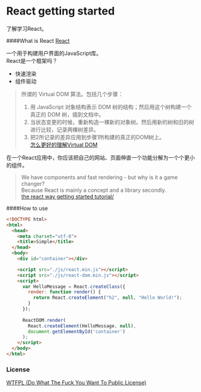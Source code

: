 # React getting started
了解学习React。

####What is React
[React](https://facebook.github.io/react/)

一个用于构建用户界面的JavaScript库。  
React是一个框架吗？

* 快速渲染
* 组件驱动

>所谓的 Virtual DOM 算法。包括几个步骤：  
>1. 用 JavaScript 对象结构表示 DOM 树的结构；然后用这个树构建一个真正的 DOM 树，插到文档中。  
>2. 当状态变更的时候，重新构造一棵新的对象树。然后用新的树和旧的树进行比较，记录两棵树差异。  
>3. 把2所记录的差异应用到步骤1所构建的真正的DOM树上。  
>[怎么更好的理解Virtual DOM](https://www.zhihu.com/question/29504639)

在一个React应用中，你应该把自己的网站、页面伸直一个功能分解为一个个更小的组件。

>We have components and fast rendering - but why is it a game changer?  
>Because React is mainly a concept and a library secondly.  
>[the react way getting started tutorial/](https://blog.risingstack.com/the-react-way-getting-started-tutorial/)

####How to use

```html
<!DOCTYPE html>
<html>
  <head>
    <meta charset="utf-8">
    <title>Simple</title>
  </head>
  <body>
    <div id="container"></div>

    <script src="./js/react.min.js"></script>
    <script src="./js/react-dom.min.js"></script>
    <script>
      var HelloMessage = React.createClass({
        render: function render() {
          return React.createElement("h2", null, "Hello World!");
        }
      });
      
      ReactDOM.render(
        React.createElement(HelloMessage, null),
        document.getElementById('container')
      );
    </script>
  </body>
</html>
```
    
### License
[WTFPL (Do What The Fuck You Want To Public License)](http://www.wtfpl.net)